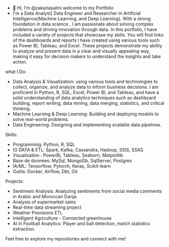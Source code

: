 - 👋 Hi, I’m @zakariasalmi welcome to my Portfolio
-  I'm a Data Analyst| Data Engineer and Researcher in Artificial Intelligence(Machine Learning, and Deep Learning). With a strong foundation in data science , I am passionate about solving complex problems and driving innovation through data. In this portfolio, I have included a variety of projects that showcase my skills. You will find links of the dashboards and reports I have created using various tools such as Power BI, Tableau, and Excel. These projects demonstrate my ability to analyze and present data in a clear and visually appealing way, making it easy for decision makers to understand the insights and take action.

what I Do:
- Data Analysis & Visualization: using various tools and technologies to collect, organize, and analyze data to inform business decisions. I am proficient in Python, R, SQL, Excel, Power BI, and Tableau, and have a solid understanding of data analytics techniques such as dashboard building, report writing, data mining, data merging, statistics, and critical thinking.
- Machine Learning & Deep Learning: Building and deploying models to solve real-world problems.
- Data Engineering: Designing and implementing scalable data pipelines.

Skills:
- Programming: Python, R, SQL
- IG DATA & ETL: Spark, Kafka, Cassandra, Hadoop, SSIS, SSAS
- Visualisation : PowerBi, Tableau, Seaborn, Matplotlib
- Base de données: MySql, MongoDb, SqlServer, Postgres
- IA/ML:  Tensorflow, Pytorch, Keras, Scikit-learn
- Outils: Docker, Airflow, Dbt, Git

Projects:
- Sentiment Analysis: Analyzing sentiments from social media comments in Arabic and Moroccan Darija.
- Analysis of supermarket sales
- Real-time data streaming project
- Weather Previsions ETL
- Intelligent Agriculture - Connected greenhouse
- AI in Football Analytics: Player and ball detection, match statistics extraction.
  
Feel free to explore my repositories and connect with me!

